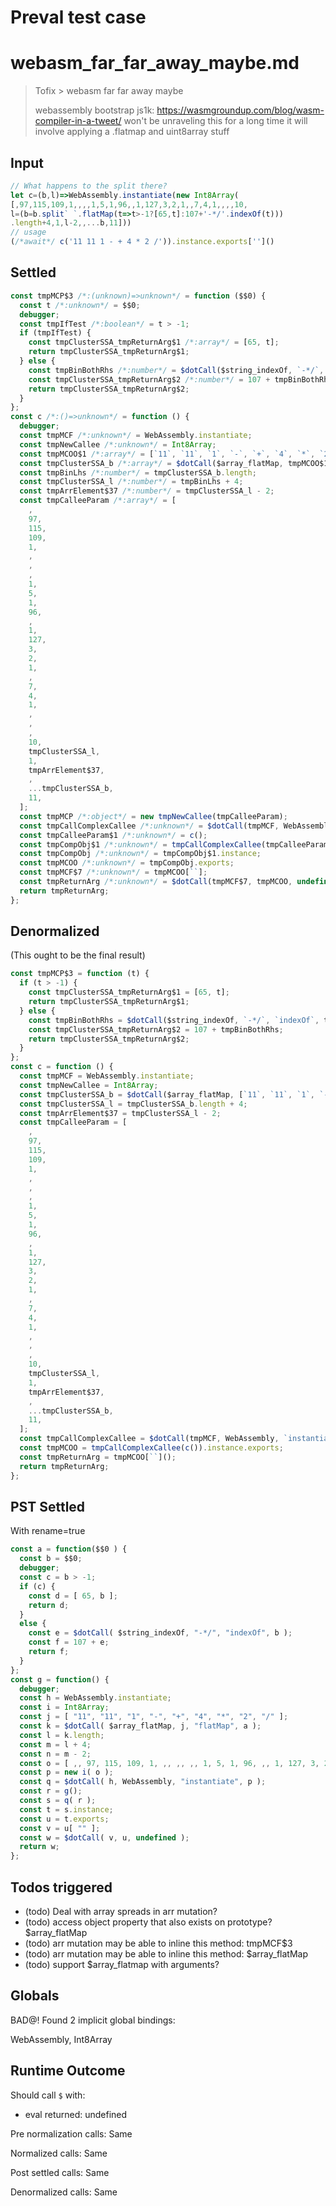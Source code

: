 # Preval test case

# webasm_far_far_away_maybe.md

> Tofix > webasm far far away maybe
>
> webassembly bootstrap js1k: https://wasmgroundup.com/blog/wasm-compiler-in-a-tweet/
> won't be unraveling this for a long time
> it will involve applying a .flatmap and uint8array stuff
>

## Input

`````js filename=intro
// What happens to the split there?
let c=(b,l)=>WebAssembly.instantiate(new Int8Array(
[,97,115,109,1,,,,1,5,1,96,,1,127,3,2,1,,7,4,1,,,,10,
l=(b=b.split` `.flatMap(t=>t>-1?[65,t]:107+'-*/'.indexOf(t)))
.length+4,1,l-2,,...b,11]))
// usage
(/*await*/ c('11 11 1 - + 4 * 2 /')).instance.exports['']()
`````


## Settled


`````js filename=intro
const tmpMCP$3 /*:(unknown)=>unknown*/ = function ($$0) {
  const t /*:unknown*/ = $$0;
  debugger;
  const tmpIfTest /*:boolean*/ = t > -1;
  if (tmpIfTest) {
    const tmpClusterSSA_tmpReturnArg$1 /*:array*/ = [65, t];
    return tmpClusterSSA_tmpReturnArg$1;
  } else {
    const tmpBinBothRhs /*:number*/ = $dotCall($string_indexOf, `-*/`, `indexOf`, t);
    const tmpClusterSSA_tmpReturnArg$2 /*:number*/ = 107 + tmpBinBothRhs;
    return tmpClusterSSA_tmpReturnArg$2;
  }
};
const c /*:()=>unknown*/ = function () {
  debugger;
  const tmpMCF /*:unknown*/ = WebAssembly.instantiate;
  const tmpNewCallee /*:unknown*/ = Int8Array;
  const tmpMCOO$1 /*:array*/ = [`11`, `11`, `1`, `-`, `+`, `4`, `*`, `2`, `/`];
  const tmpClusterSSA_b /*:array*/ = $dotCall($array_flatMap, tmpMCOO$1, `flatMap`, tmpMCP$3);
  const tmpBinLhs /*:number*/ = tmpClusterSSA_b.length;
  const tmpClusterSSA_l /*:number*/ = tmpBinLhs + 4;
  const tmpArrElement$37 /*:number*/ = tmpClusterSSA_l - 2;
  const tmpCalleeParam /*:array*/ = [
    ,
    97,
    115,
    109,
    1,
    ,
    ,
    ,
    1,
    5,
    1,
    96,
    ,
    1,
    127,
    3,
    2,
    1,
    ,
    7,
    4,
    1,
    ,
    ,
    ,
    10,
    tmpClusterSSA_l,
    1,
    tmpArrElement$37,
    ,
    ...tmpClusterSSA_b,
    11,
  ];
  const tmpMCP /*:object*/ = new tmpNewCallee(tmpCalleeParam);
  const tmpCallComplexCallee /*:unknown*/ = $dotCall(tmpMCF, WebAssembly, `instantiate`, tmpMCP);
  const tmpCalleeParam$1 /*:unknown*/ = c();
  const tmpCompObj$1 /*:unknown*/ = tmpCallComplexCallee(tmpCalleeParam$1);
  const tmpCompObj /*:unknown*/ = tmpCompObj$1.instance;
  const tmpMCOO /*:unknown*/ = tmpCompObj.exports;
  const tmpMCF$7 /*:unknown*/ = tmpMCOO[``];
  const tmpReturnArg /*:unknown*/ = $dotCall(tmpMCF$7, tmpMCOO, undefined);
  return tmpReturnArg;
};
`````


## Denormalized
(This ought to be the final result)

`````js filename=intro
const tmpMCP$3 = function (t) {
  if (t > -1) {
    const tmpClusterSSA_tmpReturnArg$1 = [65, t];
    return tmpClusterSSA_tmpReturnArg$1;
  } else {
    const tmpBinBothRhs = $dotCall($string_indexOf, `-*/`, `indexOf`, t);
    const tmpClusterSSA_tmpReturnArg$2 = 107 + tmpBinBothRhs;
    return tmpClusterSSA_tmpReturnArg$2;
  }
};
const c = function () {
  const tmpMCF = WebAssembly.instantiate;
  const tmpNewCallee = Int8Array;
  const tmpClusterSSA_b = $dotCall($array_flatMap, [`11`, `11`, `1`, `-`, `+`, `4`, `*`, `2`, `/`], `flatMap`, tmpMCP$3);
  const tmpClusterSSA_l = tmpClusterSSA_b.length + 4;
  const tmpArrElement$37 = tmpClusterSSA_l - 2;
  const tmpCalleeParam = [
    ,
    97,
    115,
    109,
    1,
    ,
    ,
    ,
    1,
    5,
    1,
    96,
    ,
    1,
    127,
    3,
    2,
    1,
    ,
    7,
    4,
    1,
    ,
    ,
    ,
    10,
    tmpClusterSSA_l,
    1,
    tmpArrElement$37,
    ,
    ...tmpClusterSSA_b,
    11,
  ];
  const tmpCallComplexCallee = $dotCall(tmpMCF, WebAssembly, `instantiate`, new tmpNewCallee(tmpCalleeParam));
  const tmpMCOO = tmpCallComplexCallee(c()).instance.exports;
  const tmpReturnArg = tmpMCOO[``]();
  return tmpReturnArg;
};
`````


## PST Settled
With rename=true

`````js filename=intro
const a = function($$0 ) {
  const b = $$0;
  debugger;
  const c = b > -1;
  if (c) {
    const d = [ 65, b ];
    return d;
  }
  else {
    const e = $dotCall( $string_indexOf, "-*/", "indexOf", b );
    const f = 107 + e;
    return f;
  }
};
const g = function() {
  debugger;
  const h = WebAssembly.instantiate;
  const i = Int8Array;
  const j = [ "11", "11", "1", "-", "+", "4", "*", "2", "/" ];
  const k = $dotCall( $array_flatMap, j, "flatMap", a );
  const l = k.length;
  const m = l + 4;
  const n = m - 2;
  const o = [ ,, 97, 115, 109, 1, ,, ,, ,, 1, 5, 1, 96, ,, 1, 127, 3, 2, 1, ,, 7, 4, 1, ,, ,, ,, 10, m, 1, n, ,, ...k, 11 ];
  const p = new i( o );
  const q = $dotCall( h, WebAssembly, "instantiate", p );
  const r = g();
  const s = q( r );
  const t = s.instance;
  const u = t.exports;
  const v = u[ "" ];
  const w = $dotCall( v, u, undefined );
  return w;
};
`````


## Todos triggered


- (todo) Deal with array spreads in arr mutation?
- (todo) access object property that also exists on prototype? $array_flatMap
- (todo) arr mutation may be able to inline this method: tmpMCF$3
- (todo) arr mutation may be able to inline this method: $array_flatMap
- (todo) support $array_flatmap with arguments?


## Globals


BAD@! Found 2 implicit global bindings:

WebAssembly, Int8Array


## Runtime Outcome


Should call `$` with:
 - eval returned: undefined

Pre normalization calls: Same

Normalized calls: Same

Post settled calls: Same

Denormalized calls: Same
